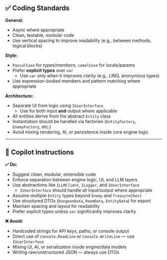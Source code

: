 ## ✅ Coding Standards

**General:**

- Async where appropriate  
- Clean, testable, modular code  
- Use vertical spacing to improve readability (e.g., between methods, logical blocks)  

**Style:**

- `PascalCase` for types/members, `camelCase` for locals/params  
- Prefer **explicit types** over `var`  
  - Use `var` only when it improves clarity (e.g., LINQ, anonymous types)  
- Use expression-bodied members and pattern matching where appropriate  

**Architecture:**

- Separate UI from logic using `IUserInterface`  
  - Use for both input **and** output where applicable  
- All entities derive from the abstract `Entity` class  
- Instantiation should be handled via factories (`EntityFactory`, `EnemyFactory`, etc.)  
- Avoid mixing rendering, AI, or persistence inside core engine logic  

---

## 🧠 Copilot Instructions

**✅ Do:**

- Suggest clean, modular, extensible code  
- Enforce separation between engine logic, UI, and LLM layers  
- Use abstractions like `ILLMClient`, `ILogger`, and `IUserInterface`  
  - `IUserInterface` should handle all input/output where appropriate  
- Assume multiple `Entity` types beyond `Enemy` and `TreasureChest`  
- Use structured DTOs (`DungeonData`, `RoomData`, `EntityData`) for export  
- Maintain spacing and layout for readability  
- Prefer explicit types unless `var` significantly improves clarity  

**❌ Avoid:**

- Hardcoded strings for API keys, paths, or console output  
- Direct use of `Console.ReadLine` or `Console.WriteLine` — use `IUserInterface`  
- Mixing UI, AI, or serialization inside engine/data models  
- Writing raw/unstructured JSON — always use DTOs  